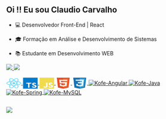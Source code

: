## Oi !! Eu sou Claudio Carvalho
- 💻 Desenvolvedor Front-End | React
  
- 🎓 Formação em Análise e Desenvolvimento de Sistemas
- 📚 Estudante em Desenvolvimento WEB


 <div>
  <a href="https://github.com/claudiokofe">
  <img height="180em" src="https://github-readme-stats.vercel.app/api?username=claudiokofe&show_icons=true&theme=dark&include_all_commits=true&count_private=true"/>
  <img height="180em" src="https://github-readme-stats.vercel.app/api/top-langs/?username=claudiokofe&layout=compact&langs_count=7&theme=dark"/>
</div>
  
  <div style="display: inline_block"><br>
  <img align="center" alt="Kofe-React" height="30" width="40" src="https://raw.githubusercontent.com/devicons/devicon/master/icons/react/react-original.svg">
  <img align="center" alt="Kofe-Ts" height="30" width="40" src="https://raw.githubusercontent.com/devicons/devicon/master/icons/typescript/typescript-plain.svg">
  <img align="center" alt="Kofe-Js" height="30" width="40" src="https://raw.githubusercontent.com/devicons/devicon/master/icons/javascript/javascript-plain.svg">
  <img align="center" alt="Kofe-HTML" height="30" width="40" src="https://raw.githubusercontent.com/devicons/devicon/master/icons/html5/html5-original.svg">
  <img align="center" alt="Kofe-CSS" height="30" width="40" src="https://raw.githubusercontent.com/devicons/devicon/master/icons/css3/css3-original.svg">
  <img align="center" alt="Kofe-Angular" height="30" width="40" src="https://cdn.jsdelivr.net/gh/devicons/devicon/icons/angularjs/angularjs-original.svg">
  <img align="center" alt="Kofe-Java" height="30" width="40" src="https://cdn.jsdelivr.net/gh/devicons/devicon/icons/java/java-original-wordmark.svg">
  <img align="center" alt="Kofe-Spring" height="30" width="40" src="https://cdn.jsdelivr.net/gh/devicons/devicon/icons/spring/spring-original-wordmark.svg">
  <img align="center" alt="Kofe-MySQL" height="30" width="40" src="https://cdn.jsdelivr.net/gh/devicons/devicon/icons/mysql/mysql-original-wordmark.svg">

    
    
</div>
  
  
  ##
  
  <div>

  <a href="https://www.linkedin.com/in/claudio-carvalho-dsa/" target="_blank"><img src="https://img.shields.io/badge/-LinkedIn-%230077B5?style=for-the-badge&logo=linkedin&logoColor=white" target="_blank"></a> 
    
  </div>



